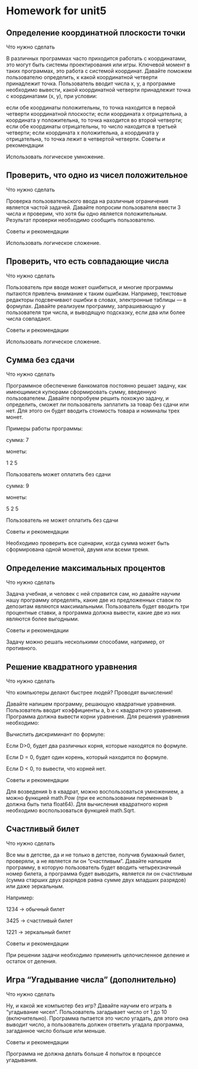 # Homework for unit5

## Определение координатной плоскости точки

Что нужно сделать

В различных программах часто приходится работать с координатами, это могут быть системы проектирования или игры. Ключевой момент в таких программах, это работа с системой координат. Давайте поможем пользователю определить, к какой координатной четверти принадлежит точка. Пользователь вводит числа x, y, а программе необходимо вывести, какой координатной четверти принадлежит точка с координатами (x, y), при условии:

если обе координаты положительны, то точка находится в первой четверти координатной плоскости;
если координата х отрицательна, а координата у положительна, то точка находится во второй четверти;
если обе координаты отрицательны, то число находится в третьей четверти;
если координата х положительна, а координата у отрицательна, то точка лежит в четвертой четверти.
Советы и рекомендации

Использовать логическое умножение.

## Проверить, что одно из чисел положительное

Что нужно сделать

Проверка пользовательского ввода на различные ограничения является частой задачей. Давайте попросим пользователя ввести 3 числа и проверим, что хотя бы одно является положительным. Результат проверки необходимо сообщить пользователю.

Советы и рекомендации

Использовать логическое сложение.

## Проверить, что есть совпадающие числа

Что нужно сделать

Пользователь при вводе может ошибиться, и многие программы пытаются привлечь внимание к таким ошибкам. Например, текстовые редакторы подсвечивают ошибки в словах, электронные таблицы — в формулах. Давайте реализуем программу, запрашивающую у пользователя три числа, и выводящую подсказку, если два или более числа совпадают.

Советы и рекомендации

Использовать логическое сложение.

## Сумма без сдачи

Что нужно сделать

Программное обеспечение банкоматов постоянно решает задачу, как имеющимися купюрами сформировать сумму, введенную пользователем. Давайте попробуем решить похожую задачу, и определить, сможет ли пользователь заплатить за товар без сдачи или нет. Для этого он будет вводить стоимость товара и номиналы трех монет.

Примеры работы программы:

сумма:
7

монеты:

1
2
5

Пользователь может оплатить без сдачи

сумма:
9

монеты:

5
2
5

Пользователь не может оплатить без сдачи

Советы и рекомендации

Необходимо проверить все сценарии, когда сумма может быть сформирована одной монетой, двумя или всеми тремя.

## Определение максимальных процентов

Что нужно сделать

Задача учебная, и человек с ней справится сам, но давайте научим нашу программу определять, какие две из предложенных ставок по депозитам являются максимальными. Пользователь будет вводить три процентные ставки, а программа должна вывести, какие две из них являются более выгодными.

Советы и рекомендации

Задачу можно решать несколькими способами, например, от противного.

## Решение квадратного уравнения

Что нужно сделать

Что компьютеры делают быстрее людей? Проводят вычисления!

Давайте напишем программу, решающую квадратные уравнения. Пользователь вводит коэффициенты a, b и c квадратного уравнения. Программа должна вывести корни уравнения. Для решения уравнения необходимо:

Вычислить дискриминант по формуле:

Если D>0, будет два различных корня, которые находятся по формуле.

Если D = 0, будет один корень, который находится по формуле.

Если D < 0, то вывести, что корней нет.

Советы и рекомендации

Для возведения b в квадрат, можно воспользоваться умножением, а можно функцией math.Pow (при ее использовании переменная b должна быть типа float64). Для вычисления квадратного корня необходимо воспользоваться функцией math.Sqrt.

## Счастливый билет

Что нужно сделать

Все мы в детстве, да и не только в детстве, получив бумажный билет, проверяли, а не является ли он “счастливым”. Давайте напишем программу, в которую пользователь будет вводить четырехзначный номер билета, а программа будет выводить, является ли он счастливым (сумма старших двух разрядов равна сумме двух младших разрядов) или даже зеркальным.

Например:

1234 -> обычный билет

3425 -> счастливый билет

1221 -> зеркальный билет

Советы и рекомендации

При решении задачи необходимо применить целочисленное деление и остаток от деления.

## Игра “Угадывание числа” (дополнительно)

Что нужно сделать

Ну, и какой же компьютер без игр? Давайте научим его играть в “угадывание чисел”. Пользователь загадывает число от 1 до 10 (включительно). Программа пытается это число угадать, для этого она выводит число, а пользователь должен ответить угадала программа, загаданное число больше или меньше.

Советы и рекомендации

Программа не должна делать больше 4 попыток в процессе угадывания.
